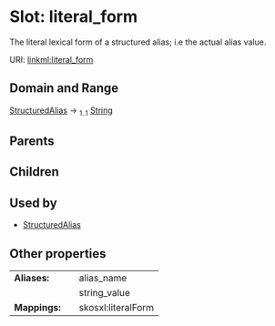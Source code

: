 
# Slot: literal_form

The literal lexical form of a structured alias; i.e the actual alias value.

URI: [linkml:literal_form](https://w3id.org/linkml/literal_form)


## Domain and Range

[StructuredAlias](StructuredAlias.md) &#8594;  <sub>1..1</sub> [String](types/String.md)

## Parents


## Children


## Used by

 * [StructuredAlias](StructuredAlias.md)

## Other properties

|  |  |  |
| --- | --- | --- |
| **Aliases:** | | alias_name |
|  | | string_value |
| **Mappings:** | | skosxl:literalForm |
